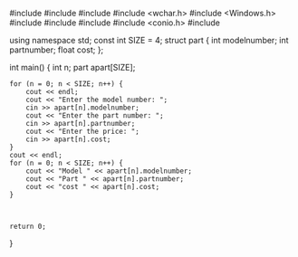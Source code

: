 #include <iostream>
#include <cstdlib>
#include <ctime>
#include <wchar.h>
#include <Windows.h>
#include <algorithm>
#include <vector>
#include <string>
#include <conio.h>
#include <iomanip>



using namespace std;
const int SIZE = 4;
struct part {
    int modelnumber;
    int partnumber;
    float cost;
};


int main()
{
    int n;
    part apart[SIZE];

    for (n = 0; n < SIZE; n++) {
        cout << endl;
        cout << "Enter the model number: ";
        cin >> apart[n].modelnumber;
        cout << "Enter the part number: ";
        cin >> apart[n].partnumber;
        cout << "Enter the price: ";
        cin >> apart[n].cost;
    }
    cout << endl;
    for (n = 0; n < SIZE; n++) {
        cout << "Model " << apart[n].modelnumber;
        cout << "Part " << apart[n].partnumber;
        cout << "cost " << apart[n].cost;
    }
    
    

    return 0;
}
